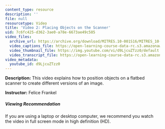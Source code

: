```yaml
---
content_type: resource
description: ''
file: null
resourcetype: Video
title: 'Video 2: Placing Objects on the Scanner'
uid: 7c6fc425-d362-3ae0-a78e-6673ae49c585
video_files:
  archive_url: https://archive.org/download/MITRES.10-001S16/MITRES_10-001S16_Track03_300k.mp4
  video_captions_file: https://open-learning-course-data-rc.s3.amazonaws.com/res-10-001-making-science-and-engineering-pictures-a-practical-guide-to-presenting-your-work-spring-2016/badb3d4a00435dc9a2311642394d8d55_d9LjcuZTzz0.vtt
  video_thumbnail_file: https://img.youtube.com/vi/d9LjcuZTzz0/default.jpg
  video_transcript_file: https://open-learning-course-data-rc.s3.amazonaws.com/res-10-001-making-science-and-engineering-pictures-a-practical-guide-to-presenting-your-work-spring-2016/e0c9b9da1029bb7026e8c6549539db05_d9LjcuZTzz0.pdf
video_metadata:
  youtube_id: d9LjcuZTzz0
---
```


**Description:** This video explains how to position objects on a flatbed scanner to create different versions of an image.

**Instructor:** Felice Frankel

##### Viewing Recommendation

If you are using a laptop or desktop computer, we recommend you watch the video in full screen mode in high definition (HD).